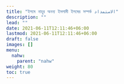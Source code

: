 ```yaml
---
title: "ইলমে নাহুর অনন্য ইসলামী ইলমের সম্পর্ক الاستمداد"
description: ""
lead: ""
date: 2021-06-11T12:11:46+06:00
lastmod: 2021-06-11T12:11:46+06:00
draft: false
images: []
menu: 
  nahw:
    parent: "nahw"
weight: 80
toc: true
---
```



